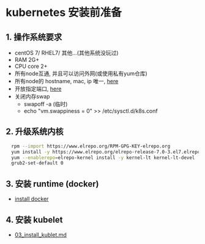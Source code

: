 # kubernetes 安装前准备
## 1. 操作系统要求
 - centOS 7/ RHEL7/ 其他...(其他系统没玩过)
 - RAM 2G+
 - CPU core 2+
 - 所有node互通, 并且可以访问外网(或使用私有yum仓库)
 - 所有node的 hostname, mac, ip 唯一, [here](https://kubernetes.io/docs/setup/production-environment/tools/kubeadm/install-kubeadm/#verify-the-mac-address-and-product-uuid-are-unique-for-every-node)
 - 开放指定端口, [here](https://kubernetes.io/docs/setup/production-environment/tools/kubeadm/install-kubeadm/#check-required-ports)
 - 关闭内存swap 
   - swapoff -a (临时)
   - echo "vm.swappiness = 0" >> /etc/sysctl.d/k8s.conf
## 2. 升级系统内核
```bash
  rpm --import https://www.elrepo.org/RPM-GPG-KEY-elrepo.org
  yum install -y https://www.elrepo.org/elrepo-release-7.0-3.el7.elrepo.noarch.rpm
  yum --enablerepo=elrepo-kernel install -y kernel-lt kernel-lt-devel
  grub2-set-default 0
```
## 3. 安装 runtime (docker)
 - [install docker](https://docs.docker.com/install/linux/docker-ce/centos/)
 
## 4. 安装 kubelet
 - [03_install_kublet.md](03-install-kublet.md)
